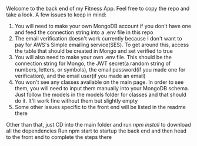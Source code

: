 Welcome to the back end of my Fitness App. Feel free to copy the repo and take a look. A few issues to keep in mind:

1. You will need to make your own MongoDB account if you don't have one and feed the connection string into a .env file in this repo
2. The email verification doesn't work currently because I don't want to pay for AWS's Simple emailing service(SES). To get around this, access the table that should be created in Mongo and set verified to true
3. You will also need to make your own .env file. This should be the connection string for Mongo, the JWT secret(a random string of numbers, letters, or symbols), the email password(if you made one for verification), and the email user(if you made an email)
4. You won't see any classes available on the main page. In order to see them, you will need to input them manually into your MongoDB schema. Just follow the models in the models folder for classes and that should do it. It'll work fine without them but slightly empty
5. Some other issues specific to the front end will be listed in the readme there

Other than that, just CD into the main folder and run *npm install* to download all the dependencies 
Run npm start to startup the back end and then head to the front end to complete the steps there
